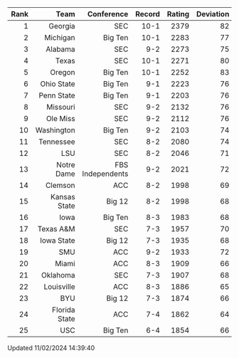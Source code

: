 | Rank  | Team                 | Conference           | Record   | Rating | Deviation |
| ---:  | ---:                 | ---:                 | ---:     | ---:   | ---:      |
| 1     | Georgia              | SEC                  | 10-1     | 2379   | 82        |
| 2     | Michigan             | Big Ten              | 10-1     | 2283   | 77        |
| 3     | Alabama              | SEC                  | 9-2      | 2273   | 75        |
| 4     | Texas                | SEC                  | 10-1     | 2271   | 80        |
| 5     | Oregon               | Big Ten              | 10-1     | 2252   | 83        |
| 6     | Ohio State           | Big Ten              | 9-1      | 2223   | 76        |
| 7     | Penn State           | Big Ten              | 9-1      | 2203   | 76        |
| 8     | Missouri             | SEC                  | 9-2      | 2132   | 76        |
| 9     | Ole Miss             | SEC                  | 9-2      | 2112   | 76        |
| 10    | Washington           | Big Ten              | 9-2      | 2103   | 74        |
| 11    | Tennessee            | SEC                  | 8-2      | 2080   | 74        |
| 12    | LSU                  | SEC                  | 8-2      | 2046   | 71        |
| 13    | Notre Dame           | FBS Independents     | 9-2      | 2021   | 72        |
| 14    | Clemson              | ACC                  | 8-2      | 1998   | 69        |
| 15    | Kansas State         | Big 12               | 8-2      | 1998   | 68        |
| 16    | Iowa                 | Big Ten              | 8-3      | 1983   | 68        |
| 17    | Texas A&M            | SEC                  | 7-3      | 1957   | 70        |
| 18    | Iowa State           | Big 12               | 7-3      | 1935   | 68        |
| 19    | SMU                  | ACC                  | 9-2      | 1933   | 72        |
| 20    | Miami                | ACC                  | 8-3      | 1909   | 66        |
| 21    | Oklahoma             | SEC                  | 7-3      | 1907   | 68        |
| 22    | Louisville           | ACC                  | 8-3      | 1886   | 65        |
| 23    | BYU                  | Big 12               | 7-3      | 1874   | 66        |
| 24    | Florida State        | ACC                  | 7-4      | 1862   | 64        |
| 25    | USC                  | Big Ten              | 6-4      | 1854   | 66        |

Updated 11/02/2024 14:39:40
